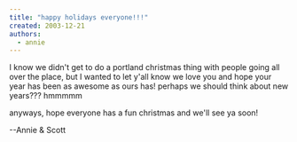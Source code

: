 ```yaml
---
title: "happy holidays everyone!!!"
created: 2003-12-21
authors:
  - annie
---
```


I know we didn't get to do a portland christmas thing with people going all over the place, but I wanted to let y'all know we love you and hope your year has been as awesome as ours has! perhaps we should think about new years??? hmmmmm

anyways, hope everyone has a fun christmas and we'll see ya soon!

\--Annie & Scott

